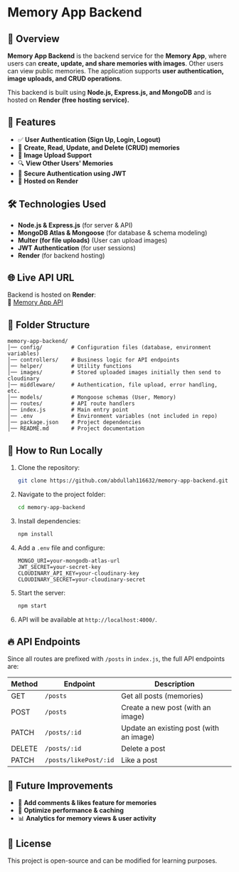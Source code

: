 # Memory App Backend

## 📌 Overview
**Memory App Backend** is the backend service for the **Memory App**, where users can **create, update, and share memories with images**. Other users can view public memories. The application supports **user authentication, image uploads, and CRUD operations**.  

This backend is built using **Node.js, Express.js, and MongoDB** and is hosted on **Render (free hosting service).**  

## 🎯 Features
- ✅ **User Authentication (Sign Up, Login, Logout)**
- 📝 **Create, Read, Update, and Delete (CRUD) memories**
- 📸 **Image Upload Support**
- 🔍 **View Other Users' Memories**
- 🔐 **Secure Authentication using JWT**
- 🚀 **Hosted on Render**

## 🛠️ Technologies Used
- **Node.js & Express.js** (for server & API)  
- **MongoDB Atlas & Mongoose** (for database & schema modeling)  
- **Multer (for file uploads)** (User can upload images)  
- **JWT Authentication** (for user sessions)  
- **Render** (for backend hosting)  

## 🌐 Live API URL
Backend is hosted on **Render**:  
🔗 [Memory App API](https://memories-save.onrender.com)

## 📂 Folder Structure
```
memory-app-backend/
│── config/         # Configuration files (database, environment variables)
│── controllers/    # Business logic for API endpoints
│── helper/         # Utility functions
│── images/         # Stored uploaded images initially then send to cloudinary
│── middleware/     # Authentication, file upload, error handling, etc.
│── models/         # Mongoose schemas (User, Memory)
│── routes/         # API route handlers
│── index.js        # Main entry point
│── .env            # Environment variables (not included in repo)
│── package.json    # Project dependencies
│── README.md       # Project documentation
```

## 🚀 How to Run Locally
1. Clone the repository:
   ```sh
   git clone https://github.com/abdullah116632/memory-app-backend.git
   ```
2. Navigate to the project folder:
   ```sh
   cd memory-app-backend
   ```
3. Install dependencies:
   ```sh
   npm install
   ```
4. Add a `.env` file and configure:
   ```
   MONGO_URI=your-mongodb-atlas-url
   JWT_SECRET=your-secret-key
   CLOUDINARY_API_KEY=your-cloudinary-key
   CLOUDINARY_SECRET=your-cloudinary-secret
   ```
5. Start the server:
   ```sh
   npm start
   ```
6. API will be available at `http://localhost:4000/`.

## 🔥 API Endpoints
Since all routes are prefixed with `/posts` in `index.js`, the full API endpoints are:

| Method | Endpoint             | Description                 |
|--------|---------------------|-----------------------------|
| GET    | `/posts`            | Get all posts (memories)    |
| POST   | `/posts`            | Create a new post (with an image) |
| PATCH  | `/posts/:id`        | Update an existing post (with an image) |
| DELETE | `/posts/:id`        | Delete a post               |
| PATCH  | `/posts/likePost/:id` | Like a post                |

## 📌 Future Improvements
- 📢 **Add comments & likes feature for memories**  
- 🔄 **Optimize performance & caching**  
- 📊 **Analytics for memory views & user activity**  

## 📜 License
This project is open-source and can be modified for learning purposes.
